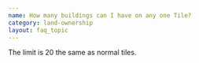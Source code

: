 ```yaml
---
name: How many buildings can I have on any one Tile?
category: land-ownership
layout: faq_topic
---
```

The limit is 20 the same as normal tiles.